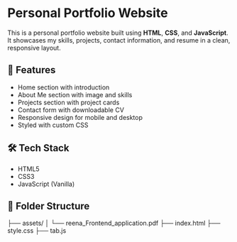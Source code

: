 # Personal Portfolio Website

This is a personal portfolio website built using **HTML**, **CSS**, and **JavaScript**. It showcases my skills, projects, contact information, and resume in a clean, responsive layout.

## 📌 Features

- Home section with introduction
- About Me section with image and skills
- Projects section with project cards
- Contact form with downloadable CV
- Responsive design for mobile and desktop
- Styled with custom CSS

## 🛠️ Tech Stack

- HTML5
- CSS3
- JavaScript (Vanilla)

## 📂 Folder Structure
├── assets/
│ └── reena_Frontend_application.pdf
├── index.html
├── style.css
├── tab.js



